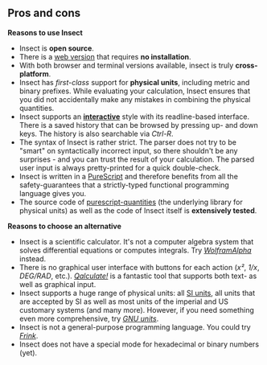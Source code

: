 Pros and cons
-------------

**Reasons to use Insect**

  - Insect is **open source**.
  - There is a [web version](https://Insect.sh/) that requires **no installation**.
  - With both browser and terminal versions available, insect is truly **cross-platform**.
  - Insect has *first-class* support for **physical units**, including metric and binary prefixes.
    While evaluating your calculation, Insect ensures that you did not accidentally make any
    mistakes in combining the physical quantities.
  - Insect supports an [**interactive**](https://en.wikipedia.org/wiki/REPL) style with its
    readline-based interface. There is a saved history that can be browsed by pressing up- and
    down keys. The history is also searchable via *Ctrl-R*.
  - The syntax of Insect is rather strict. The parser does not try to be "smart" on syntactically
    incorrect input, so there shouldn't be any surprises - and you can trust the result of your
    calculation. The parsed user input is always pretty-printed for a quick double-check.
  - Insect is written in a [PureScript](http://www.purescript.org/) and therefore benefits from
    all the safety-guarantees that a strictly-typed functional programming language gives you.
  - The source code of [purescript-quantities](https://github.com/sharkdp/purescript-quantities)
    (the underlying library for physical units) as well as the code of Insect itself is
    **extensively tested**.

**Reasons to choose an alternative**

  - Insect is a scientific calculator. It's not a computer algebra system that solves differential
    equations or computes integrals. Try *[WolframAlpha](http://www.wolframalpha.com/)* instead.
  - There is no graphical user interface with buttons for each action (*x²*, *1/x*, *DEG/RAD*,
    etc.). *[Qalculate!](http://qalculate.github.io/)* is a fantastic tool that supports both
    text- as well as graphical input.
  - Insect supports a huge range of physical units: all
    [SI units](https://en.wikipedia.org/wiki/International_System_of_Units), all units that are
    accepted by SI as well as most units of the imperial and US customary systems (and many more).
    However, if you need something even more comprehensive, try
    *[GNU units](https://www.gnu.org/software/units/)*.
  - Insect is not a general-purpose programming language. You could try
    *[Frink](https://frinklang.org/)*.
  - Insect does not have a special mode for hexadecimal or binary numbers (yet).
